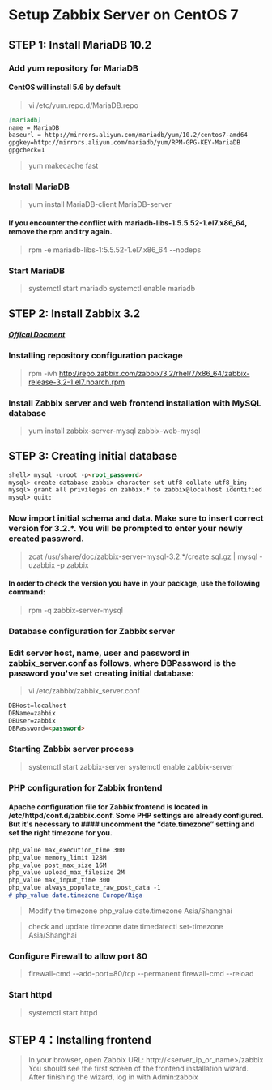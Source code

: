 # Setup Zabbix Server on CentOS 7

## STEP 1: Install MariaDB 10.2

### Add yum repository for MariaDB 
#### CentOS will install 5.6 by default

> vi /etc/yum.repo.d/MariaDB.repo

```markdown
[mariadb]
name = MariaDB
baseurl = http://mirrors.aliyun.com/mariadb/yum/10.2/centos7-amd64
gpgkey=http://mirrors.aliyun.com/mariadb/yum/RPM-GPG-KEY-MariaDB
gpgcheck=1
```
> yum makecache fast

### Install MariaDB
> yum install MariaDB-client MariaDB-server

#### If you encounter the conflict with mariadb-libs-1:5.5.52-1.el7.x86_64, remove the rpm and try again.
> rpm -e  mariadb-libs-1:5.5.52-1.el7.x86_64 --nodeps

### Start MariaDB
> systemctl start mariadb
> systemctl enable  mariadb

## STEP 2: Install Zabbix 3.2
##### [Offical Docment](https://www.zabbix.com/documentation/3.2/manual/installation/install_from_packages/server_installation_with_mysql)

### Installing repository configuration package

> rpm -ivh http://repo.zabbix.com/zabbix/3.2/rhel/7/x86_64/zabbix-release-3.2-1.el7.noarch.rpm

### Install Zabbix server and web frontend installation with MySQL database

> yum install zabbix-server-mysql zabbix-web-mysql

## STEP 3: Creating initial database
```markdown
shell> mysql -uroot -p<root_password>
mysql> create database zabbix character set utf8 collate utf8_bin;
mysql> grant all privileges on zabbix.* to zabbix@localhost identified by '<password>';
mysql> quit;
```
### Now import initial schema and data. Make sure to insert correct version for 3.2.*. You will be prompted to enter your newly created password.
> zcat /usr/share/doc/zabbix-server-mysql-3.2.*/create.sql.gz | mysql -uzabbix -p zabbix
#### In order to check the version you have in your package, use the following command:
> rpm -q zabbix-server-mysql
### Database configuration for Zabbix server
### Edit server host, name, user and password in zabbix_server.conf as follows, where DBPassword is the password you've set creating initial database:
> vi /etc/zabbix/zabbix_server.conf
```markdown
DBHost=localhost
DBName=zabbix
DBUser=zabbix
DBPassword=<password>
````
### Starting Zabbix server process
> systemctl start zabbix-server
> systemctl enable zabbix-server

### PHP configuration for Zabbix frontend
#### Apache configuration file for Zabbix frontend is located in /etc/httpd/conf.d/zabbix.conf. Some PHP settings are already configured. But it's necessary to #### uncomment the “date.timezone” setting and set the right timezone for you.

```markdown
php_value max_execution_time 300
php_value memory_limit 128M
php_value post_max_size 16M
php_value upload_max_filesize 2M
php_value max_input_time 300
php_value always_populate_raw_post_data -1
# php_value date.timezone Europe/Riga
```

> Modify the timezone
> php_value date.timezone Asia/Shanghai

> check and update timezone
> date
> timedatectl set-timezone Asia/Shanghai

### Configure Firewall to allow port 80
> firewall-cmd --add-port=80/tcp --permanent
> firewall-cmd --reload

### Start httpd
> systemctl start httpd

## STEP 4：Installing frontend 
> In your browser, open Zabbix URL: http://<server_ip_or_name>/zabbix
> You should see the first screen of the frontend installation wizard.
> After finishing the wizard, log in with Admin:zabbix
